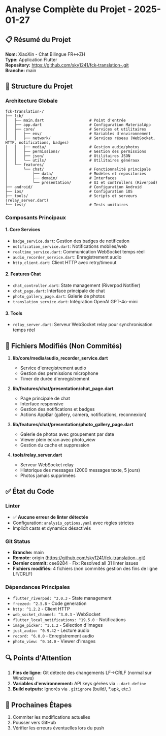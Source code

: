 # Analyse Complète du Projet - 2025-01-27

## 📋 Résumé du Projet

**Nom:** XiaoXin - Chat Bilingue FR↔ZH  
**Type:** Application Flutter  
**Repository:** https://github.com/sky1241/fck-translation-.git  
**Branche:** main

## 📁 Structure du Projet

### Architecture Globale
```
fck-translation-/
├── lib/
│   ├── main.dart                    # Point d'entrée
│   ├── app.dart                     # Configuration MaterialApp
│   ├── core/                        # Services et utilitaires
│   │   ├── env/                     # Variables d'environnement
│   │   ├── network/                 # Services réseau (WebSocket, HTTP, notifications, badges)
│   │   ├── media/                   # Gestion audio/photos
│   │   ├── permissions/             # Gestion des permissions
│   │   ├── json/                    # Utilitaires JSON
│   │   └── utils/                   # Utilitaires généraux
│   └── features/
│       └── chat/                    # Fonctionnalité principale
│           ├── data/                # Modèles et repositories
│           ├── domain/              # Interfaces
│           └── presentation/        # UI et controllers (Riverpod)
├── android/                         # Configuration Android
├── ios/                             # Configuration iOS
├── tools/                           # Scripts et serveurs (relay_server.dart)
└── test/                            # Tests unitaires
```

### Composants Principaux

#### 1. **Core Services**
- `badge_service.dart`: Gestion des badges de notification
- `notification_service.dart`: Notifications mobiles/web
- `realtime_service.dart`: Communication WebSocket temps réel
- `audio_recorder_service.dart`: Enregistrement audio
- `http_client.dart`: Client HTTP avec retry/timeout

#### 2. **Features Chat**
- `chat_controller.dart`: State management (Riverpod Notifier)
- `chat_page.dart`: Interface principale de chat
- `photo_gallery_page.dart`: Galerie de photos
- `translation_service.dart`: Intégration OpenAI GPT-4o-mini

#### 3. **Tools**
- `relay_server.dart`: Serveur WebSocket relay pour synchronisation temps réel

## 📝 Fichiers Modifiés (Non Commités)

1. **lib/core/media/audio_recorder_service.dart**
   - Service d'enregistrement audio
   - Gestion des permissions microphone
   - Timer de durée d'enregistrement

2. **lib/features/chat/presentation/chat_page.dart**
   - Page principale de chat
   - Interface responsive
   - Gestion des notifications et badges
   - Actions AppBar (gallery, camera, notifications, reconnexion)

3. **lib/features/chat/presentation/photo_gallery_page.dart**
   - Galerie de photos avec groupement par date
   - Viewer plein écran avec photo_view
   - Gestion du cache et suppression

4. **tools/relay_server.dart**
   - Serveur WebSocket relay
   - Historique des messages (2000 messages texte, 5 jours)
   - Photos jamais supprimées

## ✅ État du Code

### Linter
- ✅ **Aucune erreur de linter détectée**
- Configuration: `analysis_options.yaml` avec règles strictes
- Implicit casts et dynamics désactivés

### Git Status
- **Branche:** main
- **Remote:** origin (https://github.com/sky1241/fck-translation-.git)
- **Dernier commit:** cee9284 - Fix: Resolved all 31 linter issues
- **Fichiers modifiés:** 4 fichiers (non commités gestion des fins de ligne LF/CRLF)

### Dépendances Principales
- `flutter_riverpod: ^3.0.3` - State management
- `freezed: ^2.5.8` - Code generation
- `http: ^1.2.2` - Client HTTP
- `web_socket_channel: ^3.0.3` - WebSocket
- `flutter_local_notifications: ^19.5.0` - Notifications
- `image_picker: ^1.1.2` - Sélection d'images
- `just_audio: ^0.9.42` - Lecture audio
- `record: ^6.0.0` - Enregistrement audio
- `photo_view: ^0.14.0` - Viewer d'images

## 🔍 Points d'Attention

1. **Fins de ligne:** Git détecte des changements LF→CRLF (normal sur Windows)
2. **Variables d'environnement:** API keys gérées via `--dart-define`
3. **Build outputs:** Ignorés via `.gitignore` (build/, *.apk, etc.)

## 🚀 Prochaines Étapes

1. Commiter les modifications actuelles
2. Pousser vers GitHub
3. Vérifier les erreurs éventuelles lors du push


